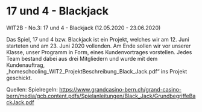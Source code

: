# 17 und 4 - Blackjack
WIT2B - No.3: 17 und 4  - Blackjack (12.05.2020 - 23.06.2020) 

Das Spiel, 17 und 4 bzw. Blackjack ist ein Projekt, welches wir am 12. Juni starteten und am 23. Juni 2020 vollenden. Am Ende sollen wir vor unserer Klasse, unser Programm in Form, eines Kundenvortrages vorstellen. Jedes Team bestand dabei aus drei Mitgliedern und wurde mit dem Kundenauftrag, „homeschooling_WIT2_ProjektBeschreibung_Black_Jack.pdf“ ins Projekt geschickt.

Quellen:
Spielregeln: https://www.grandcasino-bern.ch/grand-casino-bern/media/gcb.content.pdfs/Spielanleitungen/Black_Jack/GrundbegriffeBackJack.pdf
